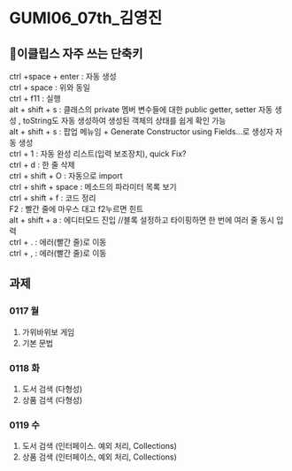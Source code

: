 # GUMI06_07th_김영진

## 📌이클립스 자주 쓰는 단축키
ctrl +space  + enter : 자동 생성 <br>
ctrl + space : 위와 동일 <br>
ctrl + f11 : 실행 <br>
alt + shift + s  : 클래스의 private 멤버 변수들에 대한 public getter, setter 자동 생성 , toString도 자동 생성하여 생성된 객체의 상태를 쉽게 확인 가능 <br>
alt + shift + s : 팝업 메뉴임 + Generate Constructor using Fields...로 생성자 자동 생성 <br>
ctrl + 1 : 자동 완성 리스트(입력 보조장치), quick Fix? <br>
ctrl + d : 한 줄 삭제 <br>
ctrl + shift + O : 자동으로 import <br>
ctrl + shift + space : 메소드의 파라미터 목록 보기 <br>
ctrl + shift + f : 코드 정리 <br>
F2 : 빨간 줄에 마우스 대고 f2누르면 힌트 <br>
alt + shift + a : 에디터모드 진입 //블록 설정하고 타이핑하면 한 번에 여러 줄 동시 입력 <br>
ctrl + . : 에러(빨간 줄)로 이동 <br>
ctrl + , : 에러(빨간 줄)로 이동 <br>

## 과제
### 0117 월
1. 가위바위보 게임
2. 기본 문법

### 0118 화
1. 도서 검색 (다형성)
2. 상품 검색 (다형성)

### 0119 수
1. 도서 검색 (인터페이스. 예외 처리, Collections)
2. 상품 검색 (인터페이스, 예외 처리, Collections)
